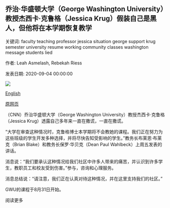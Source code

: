 ## 乔治·华盛顿大学（George Washington University）教授杰西卡·克鲁格（Jessica Krug）假装自己是黑人，但他将在本学期恢复教学

关键词: faculty teaching professor jessica situation george support krug semester university resume working community classes washington message students lied

作者: Leah Asmelash, Rebekah Riess

发表日期: 2020-09-04 00:00:00

![](https://cdn.cnn.com/cnnnext/dam/assets/200904194107-jessica-a-krug-super-tease.jpg)

[English](Jessica%20Krug%2C%20the%20George%20Washington%20University%20professor%20who%20lied%20about%20being%20Black%2C%20will%20not%20resume%20teaching%20this%20semester.md)

[原网页](https://edition.cnn.com/2020/09/04/us/krug-gwu-professor-no-teaching-trnd/index.html)

（CNN）乔治华盛顿大学（George Washington University）教授杰西卡·克鲁格（Jessica Krug）透露自己多年来一直在撒谎，一直在撒谎。

“大学在审查这种情况时，克鲁格博士本学期将不会教她的课程。我们正在努力为这些班级的学生开发多种选择，并将尽快告知受影响的学生。”教务长布莱恩·布莱克（Brian Blake）和教务长保罗·华贝克（Dean Paul Wahlbeck）上周五发表的讲话。

消息说：“我们要承认这种情况给我们社区中许多人带来的痛苦，并认识到许多学生，教职员工和校友受到伤害。”参与，咨询和心理服务。

消息总结说：“请注意，我们正在认真对待这种情况，并在这里支持我们的社区。”

GWU的课程于8月31日开始。

阅读更多